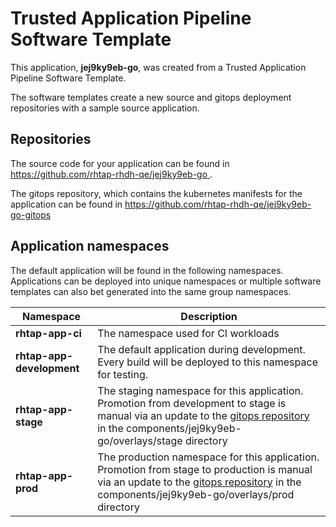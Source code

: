 # Trusted Application Pipeline Software Template

This application, **jej9ky9eb-go**, was created from a Trusted Application Pipeline Software Template.

The software templates create a new source and gitops deployment repositories with a sample source application. 

## Repositories

The source code for your application can be found in [https://github.com/rhtap-rhdh-qe/jej9ky9eb-go ](https://github.com/rhtap-rhdh-qe/jej9ky9eb-go ).
 
The gitops repository, which contains the kubernetes manifests for the application can be found in 
[https://github.com/rhtap-rhdh-qe/jej9ky9eb-go-gitops ](https://github.com/rhtap-rhdh-qe/jej9ky9eb-go-gitops ) 

## Application namespaces 

The default application will be found in the following namespaces. Applications can be deployed into unique namespaces or multiple software templates can also bet generated into the same group namespaces.  

|  Namespace   |  Description   |  
| -------- | -------- |
| **rhtap-app-ci** | The namespace used for CI workloads |
| **rhtap-app-development** | The default application during development. Every build will be deployed to this namespace for testing. |
| **rhtap-app-stage** | The staging namespace for this application. Promotion from development to stage is manual via an update to the [gitops repository](https://github.com/rhtap-rhdh-qe/jej9ky9eb-go-gitops ) in the components/jej9ky9eb-go/overlays/stage directory |
| **rhtap-app-prod** | The production namespace for this application. Promotion from stage to production is manual via an update to the [gitops repository](https://github.com/rhtap-rhdh-qe/jej9ky9eb-go-gitops ) in the components/jej9ky9eb-go/overlays/prod directory |